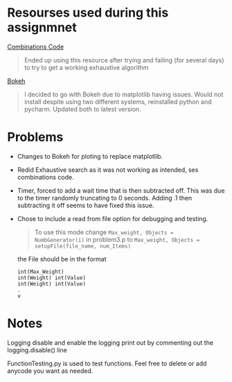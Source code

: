 # Resourses used during this assignmnet

[Combinations Code](https://www.geeksforgeeks.org/python-program-to-find-all-the-combinations-in-the-list-with-the-given-condition)

> Ended up using this resource after trying and failing (for several days) to try to get a working exhaustive algorithm 

[Bokeh](https://docs.bokeh.org)

>I decided to go with Bokeh due to matplotlib having issues.
Would not install despite using two different systems, reinstalled python and pycharm.
Updated both to latest version.
 

# Problems 

- Changes to Bokeh for ploting to replace matplotlib.
- Redid Exhaustive search as it was not working as intended, ses combinations code.
- Timer, forced to add a wait time that is then subtracted off. This was due to the 
    timer randomly truncating to 0 seconds. Adding .1 then subtracting it off seems to have
    fixed this issue.
- Chose to include a read from file option for debugging and testing.
    > To use this mode change `Max_weight, Objects = NumbGenerator(i)` in problem3.p to `Max_weight, Objects = setupFile(file_name, num_Items)`
    
    the File should be in the format
    ```
  int(Max_Weight)
  int(Weight) int(Value)
  int(Weight) int(Value)
  .
  v
  ```

# Notes

Logging disable and enable the logging print out by commenting out the logging.disable() line

FunctionTesting.py is used to test functions. Feel free to delete or add anycode you want as needed.
  